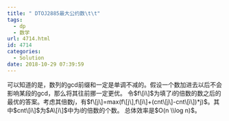 ```yaml
---
title: " DTOJ2885最大公约数\t\t"
tags:
  - dp
  - 数学
url: 4714.html
id: 4714
categories:
  - Solution
date: 2018-10-29 07:39:59
---
```


可以知道的是，数列的gcd前缀和一定是单调不减的。假设一个数加进去以后不会影响某段的gcd，那么将其往前挪一定更优。 令$f\[i\]$为填了$i$的倍数的数之后的最优的答案。考虑其倍数$j$，有$f\[j\]=max(f\[j\],f\[i\]+(cnt\[j\]-cnt\[i\])*j)$。其中$cnt\[i\]$为$A\[i\]$中为$i$的倍数的个数。 总体效率是$O(n \\log n)$。